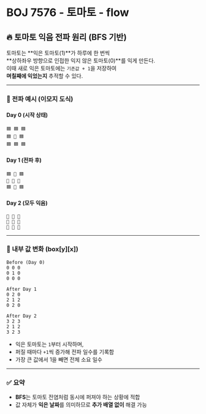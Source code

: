# BOJ 7576 - 토마토 - flow

## 🔥 토마토 익음 전파 원리 (BFS 기반)

토마토는 **익은 토마토(1)**가 하루에 한 번씩  
**상하좌우 방향으로 인접한 익지 않은 토마토(0)**를 익게 만든다.  
이때 새로 익은 토마토에는 `기존값 + 1`을 저장하여  
**며칠째에 익었는지** 추적할 수 있다.

---

### 🍅 전파 예시 (이모지 도식)

#### Day 0 (시작 상태)

```
🟦 🟦 🟦
🟦 🍅 🟦
🟦 🟦 🟦
```

#### Day 1 (전파 후)

```
🟦 🍅 🟦
🍅 🍅 🍅
🟦 🍅 🟦
```

#### Day 2 (모두 익음)

```
🍅 🍅 🍅
🍅 🍅 🍅
🍅 🍅 🍅
```

---

### 🔢 내부 값 변화 (box[y][x])

```
Before (Day 0)
0 0 0
0 1 0
0 0 0

After Day 1
0 2 0
2 1 2
0 2 0

After Day 2
3 2 3
2 1 2
3 2 3
```

- 익은 토마토는 `1`부터 시작하며,
- 퍼질 때마다 `+1`씩 증가해 전파 일수를 기록함
- 가장 큰 값에서 1을 빼면 전체 소요 일수

---

### ✅ 요약

- **BFS**는 토마토 전염처럼 동시에 퍼져야 하는 상황에 적합
- 값 자체가 **익은 날짜**를 의미하므로 **추가 배열 없이** 해결 가능
